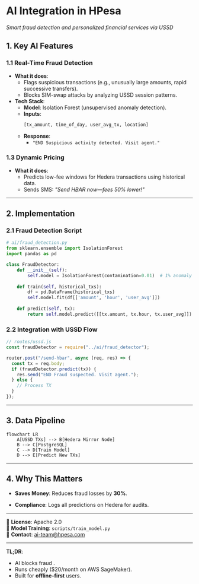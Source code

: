 # **AI Integration in HPesa**

_Smart fraud detection and personalized financial services via USSD_

## **1. Key AI Features**

### **1.1 Real-Time Fraud Detection**

- **What it does**:
  - Flags suspicious transactions (e.g., unusually large amounts, rapid
    successive transfers).
  - Blocks SIM-swap attacks by analyzing USSD session patterns.
- **Tech Stack**:
  - **Model**: Isolation Forest (unsupervised anomaly detection).
  - **Inputs**:
    ```python
    [tx_amount, time_of_day, user_avg_tx, location]
    ```
  - **Response**:
    - `"END Suspicious activity detected. Visit agent."`



### **1.3 Dynamic Pricing**

- **What it does**:
  - Predicts low-fee windows for Hedera transactions using historical data.
  - Sends SMS: _"Send HBAR now—fees 50% lower!"_

---

## **2. Implementation**

### **2.1 Fraud Detection Script**

```python
# ai/fraud_detection.py
from sklearn.ensemble import IsolationForest
import pandas as pd

class FraudDetector:
    def __init__(self):
        self.model = IsolationForest(contamination=0.01)  # 1% anomaly rate
    
    def train(self, historical_txs):
        df = pd.DataFrame(historical_txs)
        self.model.fit(df[['amount', 'hour', 'user_avg']])
    
    def predict(self, tx):
        return self.model.predict([[tx.amount, tx.hour, tx.user_avg]]) == -1  # -1 = anomaly
```

### **2.2 Integration with USSD Flow**

```javascript
// routes/ussd.js
const fraudDetector = require("../ai/fraud_detector");

router.post("/send-hbar", async (req, res) => {
  const tx = req.body;
  if (fraudDetector.predict(tx)) {
    res.send("END Fraud suspected. Visit agent.");
  } else {
    // Process TX
  }
});
```

---

## **3. Data Pipeline**

```mermaid
flowchart LR
    A[USSD TXs] --> B[Hedera Mirror Node]
    B --> C[PostgreSQL]
    C --> D[Train Model]
    D --> E[Predict New TXs]
```

---

## **4. Why This Matters**

- **Saves Money**: Reduces fraud losses by **30%**.

- **Compliance**: Logs all predictions on Hedera for audits.

---

📜 **License**: Apache 2.0\
🤖 **Model Training**: `scripts/train_model.py`\
📧 **Contact**: ai-team@hpesa.com

---

**TL;DR**:

- AI blocks fraud .
- Runs cheaply ($20/month on AWS SageMaker).
- Built for **offline-first** users.
